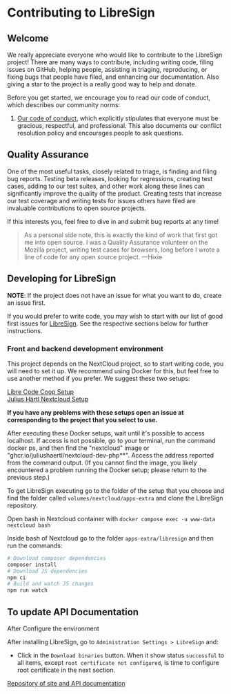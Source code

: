 <!--
 - SPDX-FileCopyrightText: 2020-2024 LibreCode coop and contributors
 - SPDX-License-Identifier: AGPL-3.0-or-later
-->
Contributing to LibreSign
=========================

Welcome
-------

We really appreciate everyone who would like to contribute to the LibreSign project!
There are many ways to contribute, including writing code, filing issues on GitHub,
helping people, assisting in triaging, reproducing, or fixing bugs that people have filed,
and enhancing our documentation. Also giving a star to the project is a really good way
to help and donate.

Before you get started, we encourage you to read our code of conduct, which describes our community norms:

1. [Our code of conduct](CODE_OF_CONDUCT.md), which explicitly stipulates that everyone must be gracious,
respectful, and professional. This also documents our conflict resolution policy and encourages people to ask questions.

Quality Assurance
-----------------

One of the most useful tasks, closely related to triage, is finding and filing bug reports.
Testing beta releases, looking for regressions, creating test cases, adding to our test suites,
and other work along these lines can significantly improve the quality of the product.
Creating tests that increase our test coverage and writing tests for issues others have filed are invaluable contributions to open source projects.

If this interests you, feel free to dive in and submit bug reports at any time!

> As a personal side note, this is exactly the kind of work that first got me into open
> source. I was a Quality Assurance volunteer on the Mozilla project, writing test cases for
> browsers, long before I wrote a line of code for any open source project. —Hixie


Developing for LibreSign
------------------------

**NOTE**: If the project does not have an issue for what you want to do, create an issue first.

If you would prefer to write code, you may wish to start with our list of good first issues for [LibreSign](https://github.com/LibreSign/libresign/issues?q=is%3Aopen+is%3Aissue+label%3A%22good+first+issue%22).
See the respective sections below for further instructions.

### Front and backend development environment

This project depends on the NextCloud project, so to start writing code, you will need to set it up.
We recommend using Docker for this, but feel free to use another method if you prefer. We suggest these two setups:

[Libre Code Coop Setup](https://github.com/LibreCodeCoop/nextcloud-docker-development/)<br>
[Julius Härtl Nextcloud Setup](https://github.com/juliushaertl/nextcloud-docker-dev)

**If you have any problems with these setups open an issue at corresponding to the project that you select to use.**

After executing these Docker setups, wait until it's possible to access localhost.
If access is not possible, go to your terminal, run the command docker ps,
and then find the "nextcloud" image or "ghcr.io/juliushaertl/nextcloud-dev-php**".
Access the address reported from the command output.
(If you cannot find the image, you likely encountered a problem running the Docker setup; please return to the previous step.)

To get LibreSign executing go to the folder of the setup that you choose and find the folder called `volumes/nextcloud/apps-extra` and clone the LibreSign repository.

Open bash in Nextcloud container with `docker compose exec -u www-data nextcloud bash`

Inside bash of Nextcloud go to the folder `apps-extra/libresign` and then run the commands:
  ```bash
  # Download composer dependencies
  composer install
  # Download JS dependencies
  npm ci
  # Build and watch JS changes
  npm run watch
  ```

To update API Documentation
---------------------------

After Configure the environment

After installing LibreSign, go to `Administration Settings > LibreSign` and:
* Click in the `Download binaries` button. When it show status `successful` to all items, except `root certificate not configured`, is time to configure root certificate in the next section.

[Repository of site and API documentation](https://github.com/libresign/libresign.github.io)
